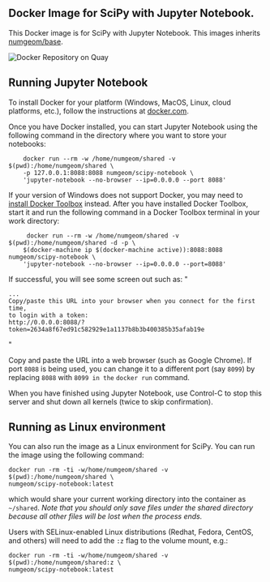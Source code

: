 ## Docker Image for SciPy with Jupyter Notebook.

This Docker image is for SciPy with Jupyter Notebook. This images inherits [numgeom/base](https://hub.docker.com/r/numgeom/base). 

![Docker Repository on Quay](https://quay.io/repository/numgeom/scipy-notebook/status "Docker Repository on Quay")

## Running Jupyter Notebook

To install Docker for your platform (Windows, MacOS, Linux, cloud platforms, etc.), follow the instructions at [docker.com](https://docs.docker.com/engine/getstarted/step_one/).

Once you have Docker installed, you can start Jupyter Notebook using the following command in the directory where you want to store your notebooks:
```
    docker run --rm -w /home/numgeom/shared -v $(pwd):/home/numgeom/shared \
    -p 127.0.0.1:8088:8088 numgeom/scipy-notebook \
    'jupyter-notebook --no-browser --ip=0.0.0.0 --port 8088'
```

If your version of Windows does not support Docker, you may need to [install Docker Toolbox](https://docs.docker.com/toolbox/toolbox_install_windows/) instead. After you have installed Docker Toolbox, start it and run the following command in a Docker Toolbox terminal in your work directory:
```
     docker run --rm -w /home/numgeom/shared -v $(pwd):/home/numgeom/shared -d -p \
    $(docker-machine ip $(docker-machine active)):8088:8088 numgeom/scipy-notebook \
    'jupyter-notebook --no-browser --ip=0.0.0.0 --port=8088'
```

If successful, you will see some screen out such as:
"
```
...
Copy/paste this URL into your browser when you connect for the first time,
to login with a token:
http://0.0.0.0:8088/?token=2634a8f67ed91c582929e1a1137b8b3b400385b35afab19e
```
"

Copy and paste the URL into a web browser (such as Google Chrome). If port `8088` is being used, you can change it to a different port (say `8099`) by replacing `8088` with `8099 in the` `docker run` command.

When you have finished using Jupyter Notebook, use Control-C to stop this server and shut down all kernels (twice to skip confirmation).

## Running as Linux environment

You can also run the image as a Linux environment for SciPy. You can run the image using the following command:

    docker run -rm -ti -w/home/numgeom/shared -v $(pwd):/home/numgeom/shared \
    numgeom/scipy-notebook:latest

which would share your current working directory into the container as `~/shared`. *Note that you should only save files under the shared directory because all other files will be lost when the process ends.*

Users with SELinux-enabled Linux distributions (Redhat, Fedora, CentOS, and others) will need to add the `:z` flag to the volume mount, e.g.:

    docker run -rm -ti -w/home/numgeom/shared -v $(pwd):/home/numgeom/shared:z \
    numgeom/scipy-notebook:latest